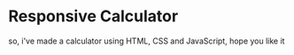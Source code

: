# Responsive Calculator
 so, i've made a calculator using HTML, CSS and JavaScript, hope you like it
